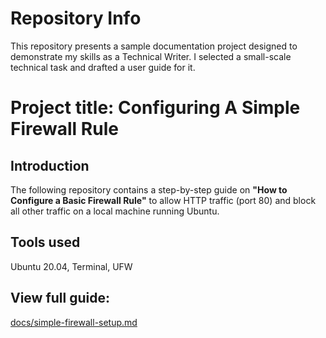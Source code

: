 # Repository Info

This repository presents a sample documentation project designed to demonstrate my skills as a Technical Writer. I selected a small-scale technical task and drafted a user guide for it.

# Project title: Configuring A Simple Firewall Rule

## Introduction

The following repository contains a step-by-step guide on **"How to Configure a Basic Firewall Rule"** to allow HTTP traffic (port 80) and block all other traffic on a local machine running Ubuntu.

## Tools used

Ubuntu 20.04, Terminal, UFW  

## View full guide: 

[docs/simple-firewall-setup.md](docs/simple-firewall-setup.md)